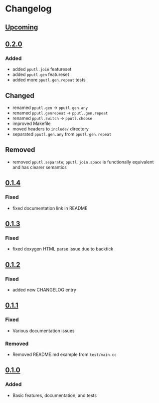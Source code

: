 # Changelog

## [Upcoming](https://github.com/jpcx/pputl/compare/0.2.0...devel)

## [0.2.0](https://github.com/jpcx/pputl/releases/tag/0.2.0)

### Added

- added `pputl.join` featureset
- added `pputl.gen`  featureset
- added more `pputl.gen.repeat` tests

## Changed

- renamed `pputl.gen` -> `pputl.gen.any`
- renamed `pputl.genrepeat` -> `pputl.gen.repeat`
- renamed `pputl.switch` -> `pputl.choose`
- improved Makefile
- moved headers to `include/` directory
- separated `pputl.gen.any` from `pputl.gen.repeat`

## Removed

- removed `pputl.separate`; `pputl.join.space` is functionally equivalent and has clearer semantics

## [0.1.4](https://github.com/jpcx/pputl/releases/tag/0.1.4)

### Fixed

- fixed documentation link in README

## [0.1.3](https://github.com/jpcx/pputl/releases/tag/0.1.3)

### Fixed

- fixed doxygen HTML parse issue due to backtick

## [0.1.2](https://github.com/jpcx/pputl/releases/tag/0.1.2)

### Fixed

- added new CHANGELOG entry

## [0.1.1](https://github.com/jpcx/pputl/releases/tag/0.1.1)

### Fixed

- Various documentation issues

### Removed

- Removed README.md example from `test/main.cc`

## [0.1.0](https://github.com/jpcx/pputl/releases/tag/0.1.0)

### Added

- Basic features, documentation, and tests
